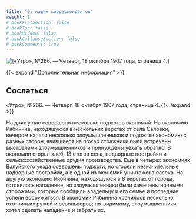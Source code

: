 ```yaml
---
title: "От наших корреспондентов"
weight: 1
# bookFlatSection: false
# bookToc: false
# bookHidden: false
# bookCollapseSection: false
# bookComments: true
---
```


![[«Утро», №266. — Четверг, 18 октября 1907 года, страница 4.]](/static/img/papers/u15.jpg)

{{< expand "Дополнительная информация" >}}
## Сослаться
«Утро», №266. — Четверг, 18 октября 1907 года, страница 4.
{{< /expand >}}

На днях у нас совершено несколько поджогов экономий. На экономию Рябинина, находящуюся в нескольких верстах от села Саловки, вечером напали несколько злоумышленников и подожгли экономию с разных сторон; явившиеся на пожар стражники были встречены выстрелами злоумышленников и принуждены уехать обратно. В экономии сгорел хлеб, 13 стогов сена, подворные постройки и сельскохозяйственные орудия производства. Еще в четырех экономиях Валуйского уезда совершены поджоги, но сгорели незначительные надворные постройки, а в одной из экономий уничтожена пасека. На другую экономию Рябинина, находящуюся в 8 верстах от города, готовилось нападение, но злоумышленники были замечены ночными сторожами, которые сообщили владельцу и его семье и последние успели вооружиться. В экономии Рябинина хранилось несколько охотничьих ружей и револьверов; по-видимому, злоумышленники хотел сделать нападение и забрать их.
